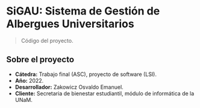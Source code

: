 # SiGAU: Sistema de Gestión de Albergues Universitarios

> Código del proyecto.

## Sobre el proyecto

- **Cátedra:** Trabajo final (ASC), proyecto de software (LSI).
- **Año:** 2022.
- **Desarrollador:** Zakowicz Osvaldo Emanuel.
- **Cliente:** Secretaria de bienestar estudiantil, módulo de informática de la UNaM.

